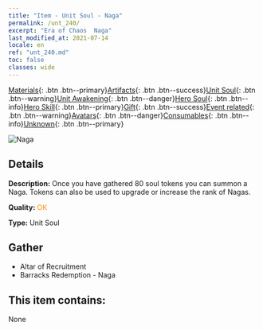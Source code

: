 ```yaml
---
title: "Item - Unit Soul - Naga"
permalink: /unt_240/
excerpt: "Era of Chaos  Naga"
last_modified_at: 2021-07-14
locale: en
ref: "unt_240.md"
toc: false
classes: wide
---
```

 [Materials](/Items/){: .btn .btn--primary}[Artifacts](/Items/Artifacts/){: .btn .btn--success}[Unit Soul](/Items/UnitSoul/){: .btn .btn--warning}[Unit Awakening](/Items/UnitAwakening/){: .btn .btn--danger}[Hero Soul](/Items/HeroSoul/){: .btn .btn--info}[Hero Skill](/Items/HeroSkill/){: .btn .btn--primary}[Gift](/Items/Gift/){: .btn .btn--success}[Event related](/Items/Events/){: .btn .btn--warning}[Avatars](/Items/Avatars/){: .btn .btn--danger}[Consumables](/Items/Consumables/){: .btn .btn--info}[Unknown](/Items/Unknown/){: .btn .btn--primary}

 ![Naga](/images/u/ti_shenv.jpg)

## Details
 **Description:** Once you have gathered 80 soul tokens you can summon a Naga. Tokens can also be used to upgrade or increase the rank of Nagas.

 **Quality:** <span style="color: #FF8C00">OK</span>

 **Type:** Unit Soul

## Gather

*    Altar of Recruitment 
*    Barracks Redemption - Naga 

## This item contains:

  None

